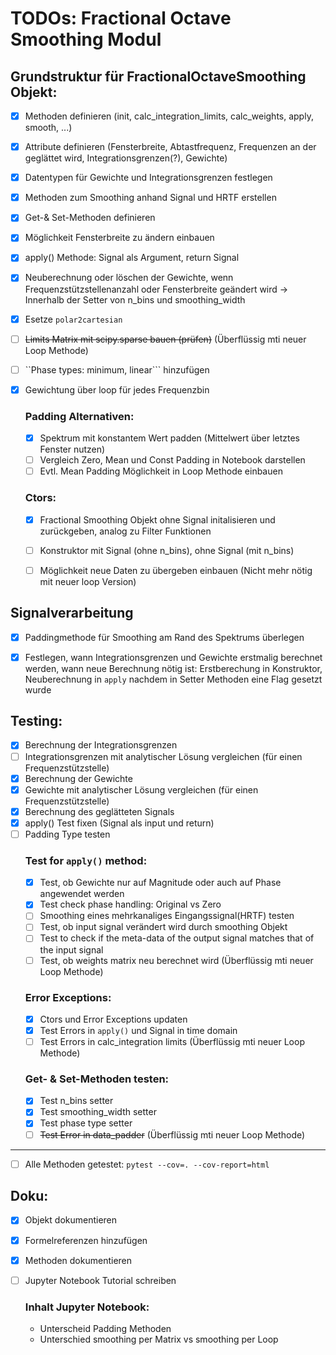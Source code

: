 # TODOs: Fractional Octave Smoothing Modul

## Grundstruktur für FractionalOctaveSmoothing Objekt:
* [x] Methoden definieren (init, calc_integration_limits, calc_weights, apply, 
    smooth, ...)
* [x] Attribute definieren (Fensterbreite, Abtastfrequenz, Frequenzen an der geglättet wird, Integrationsgrenzen(?), Gewichte)
* [x] Datentypen für Gewichte und Integrationsgrenzen festlegen
* [x] Methoden zum Smoothing anhand Signal und HRTF erstellen
* [x] Get-& Set-Methoden definieren
* [x] Möglichkeit Fensterbreite zu ändern einbauen
* [x] apply() Methode: Signal als Argument, return Signal
* [x] Neuberechnung oder löschen der Gewichte, wenn Frequenzstützstellenanzahl oder Fensterbreite geändert wird -> Innerhalb der Setter von n_bins und smoothing_width
* [x] Esetze `polar2cartesian`
* [ ] ~~Limits Matrix mit scipy.sparse bauen (prüfen)~~ (Überflüssig mti neuer Loop Methode)
* [ ] ``Phase types: minimum, linear``` hinzufügen
* [x] Gewichtung über loop für jedes Frequenzbin

    ### Padding Alternativen:
    * [x] Spektrum mit konstantem Wert padden (Mittelwert über letztes Fenster nutzen)
    * [ ] Vergleich Zero, Mean und Const Padding in Notebook darstellen
    * [ ] Evtl. Mean Padding Möglichkeit in Loop Methode einbauen
    ### Ctors:
    * [x] Fractional Smoothing Objekt ohne Signal initalisieren und zurückgeben, analog zu Filter Funktionen
    * [ ] Konstruktor mit Signal (ohne n_bins), ohne Signal (mit n_bins)
    * [ ] Möglichkeit neue Daten zu übergeben einbauen (Nicht mehr nötig mit neuer loop Version)



## Signalverarbeitung
* [x] Paddingmethode für Smoothing am Rand des Spektrums überlegen
* [x] Festlegen, wann Integrationsgrenzen und Gewichte erstmalig berechnet werden, wann neue Berechnung nötig ist: Erstberechung in Konstruktor, Neuberechnung in `apply` nachdem in Setter Methoden eine Flag gesetzt wurde


## Testing:
* [x] Berechnung der Integrationsgrenzen 
* [ ] Integrationsgrenzen mit analytischer Lösung vergleichen (für einen Frequenzstützstelle)
* [x] Berechnung der Gewichte
* [x] Gewichte mit analytischer Lösung vergleichen (für einen Frequenzstützstelle)
* [x] Berechnung des geglätteten Signals
* [x] apply() Test fixen (Signal als input und return)
* [ ] Padding Type testen
    ### Test for `apply()` method:
    * [x] Test, ob Gewichte nur auf Magnitude oder auch auf Phase angewendet werden
    * [x] Test check phase handling: Original vs Zero
    * [ ] Smoothing eines mehrkanaliges Eingangssignal(HRTF) testen
    * [ ] Test, ob input signal verändert wird durch smoothing Objekt
    * [ ] Test to check if the meta-data of the output signal matches that of the input signal
    * [ ] Test, ob weights matrix neu berechnet wird (Überflüssig mti neuer Loop Methode)
    ### Error Exceptions:
    * [x] Ctors und Error Exceptions updaten
    * [x] Test Errors in `apply()` und Signal in time domain
    * [ ] Test Errors in calc_integration limits (Überflüssig mti neuer Loop Methode)

    ### Get- & Set-Methoden testen:
    * [x] Test n_bins setter
    * [x] Test smoothing_width setter
    * [x] Test phase type setter
    * [ ] ~~Test Error in data_padder~~ (Überflüssig mti neuer Loop Methode)
---
* [ ] Alle Methoden getestet: ```pytest --cov=. --cov-report=html```

## Doku:
* [x] Objekt dokumentieren
* [x] Formelreferenzen hinzufügen
* [x] Methoden dokumentieren
* [ ] Jupyter Notebook Tutorial schreiben

    ### Inhalt Jupyter Notebook:
    * Unterscheid Padding Methoden
    * Unterschied smoothing per Matrix vs smoothing per Loop
